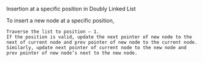 Insertion at a specific position in Doubly Linked List

To insert a new node at a specific position,

    Traverse the list to position – 1.
    If the position is valid, update the next pointer of new node to the next of current node and prev pointer of new node to the current node.
    Similarly, update next pointer of current node to the new node and prev pointer of new node’s next to the new node. 
